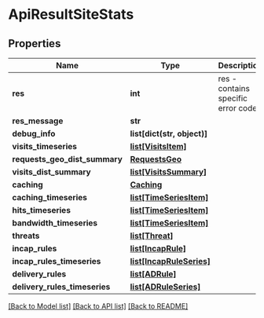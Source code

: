 # ApiResultSiteStats

## Properties
Name | Type | Description | Notes
------------ | ------------- | ------------- | -------------
**res** | **int** | res - contains specific error code | [optional] 
**res_message** | **str** |  | [optional] 
**debug_info** | **list[dict(str, object)]** |  | [optional] 
**visits_timeseries** | [**list[VisitsItem]**](VisitsItem.md) |  | [optional] 
**requests_geo_dist_summary** | [**RequestsGeo**](RequestsGeo.md) |  | [optional] 
**visits_dist_summary** | [**list[VisitsSummary]**](VisitsSummary.md) |  | [optional] 
**caching** | [**Caching**](Caching.md) |  | [optional] 
**caching_timeseries** | [**list[TimeSeriesItem]**](TimeSeriesItem.md) |  | [optional] 
**hits_timeseries** | [**list[TimeSeriesItem]**](TimeSeriesItem.md) |  | [optional] 
**bandwidth_timeseries** | [**list[TimeSeriesItem]**](TimeSeriesItem.md) |  | [optional] 
**threats** | [**list[Threat]**](Threat.md) |  | [optional] 
**incap_rules** | [**list[IncapRule]**](IncapRule.md) |  | [optional] 
**incap_rules_timeseries** | [**list[IncapRuleSeries]**](IncapRuleSeries.md) |  | [optional] 
**delivery_rules** | [**list[ADRule]**](ADRule.md) |  | [optional] 
**delivery_rules_timeseries** | [**list[ADRuleSeries]**](ADRuleSeries.md) |  | [optional] 

[[Back to Model list]](../README.md#documentation-for-models) [[Back to API list]](../README.md#documentation-for-api-endpoints) [[Back to README]](../README.md)

